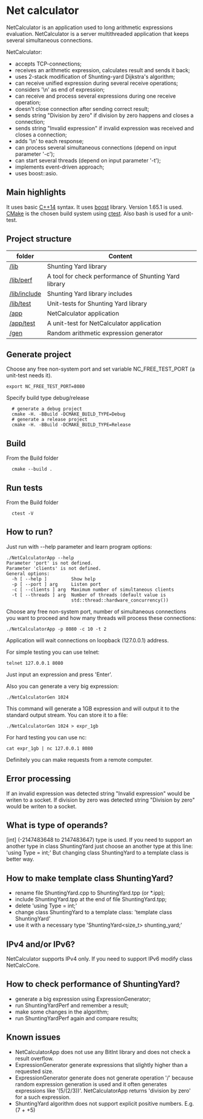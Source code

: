 # Net calculator
NetCalculator is an application used to long arithmetic expressions evaluation.
NetCalculator is a server multithreaded application that keeps several simultaneous connections.

NetCalculator:
 - accepts TCP-connections;
 - receives an arithmetic expression, calculates result and sends it back;
 - uses 2-stack modification of Shunting-yard Dijkstra's algorithm;
 - can receive unified expression during several receive operations;
 - considers '\n' as end of expression;
 - can receive and process several expressions during one receive operation;
 - doesn't close connection after sending correct result;
 - sends string "Division by zero" if division by zero happens and closes a connection;
 - sends string "Invalid expression" if invalid expression was received and closes a connection;
 - adds '\n' to each response; 
 - can process several simultaneous connections (depend on input parameter '-c');
 - can start several threads (depend on input parameter '-t');
 - implements event-driven approach;
 - uses boost::asio.

## Main highlights
It uses basic [C++14](https://isocpp.org/wiki/faq/cpp14-language) syntax.
It uses [boost](https://www.boost.org/) library. Version 1.65.1 is used.
[CMake](https://cmake.org/) is the chosen build system using [ctest](https://cmake.org/Wiki/CMake/Testing_With_CTest).
Also bash is used for a unit-test.

##  Project structure
| folder       | Content              |
| ------------ | -------------------- |
| [/lib](/lib) | Shunting Yard library |
| [/lib/perf](/lib/perf) | A tool for check performance of Shunting Yard library |
| [/lib/include](/lib/include) | Shunting Yard library includes |
| [/lib/test](/lib/test) | Unit-tests for Shunting Yard library |
| [/app](/app) | NetCalculator application |
| [/app/test](/app/test) | A unit-test for NetCalculator application |
| [/gen](/gen) | Random arithmetic expression generator |

## Generate project
Choose any free non-system port and set variable NC_FREE_TEST_PORT (a unit-test needs it).
```shell
export NC_FREE_TEST_PORT=8080
```

Specify build type debug/release
```shell
  # generate a debug project
  cmake -H. -BBuild -DCMAKE_BUILD_TYPE=Debug
  # generate a release project
  cmake -H. -BBuild -DCMAKE_BUILD_TYPE=Release
```

## Build
From the Build folder

```shell
  cmake --build .
```

## Run tests
From the Build folder

```shell
  ctest -V
```

## How to run?

Just run with --help parameter and learn program options:
```shell
./NetCalculatorApp --help
Parameter 'port' is not defined.
Parameter 'clients' is not defined.
General options:
  -h [ --help ]         Show help
  -p [ --port ] arg     Listen port
  -c [ --clients ] arg  Maximum number of simultaneous clients
  -t [ --threads ] arg  Number of threads (default value is
                        std::thread::hardware_concurrency())
```

Choose any free non-system port, number of simultaneous connections you want to proceed and how many threads will process these connections:
```shell
./NetCalculatorApp -p 8080 -c 10 -t 2
```
Application will wait connections on loopback (127.0.0.1) address.

For simple testing you can use telnet:
```shell
telnet 127.0.0.1 8080
```
Just input an expression and press 'Enter'.

Also you can generate a very big expression:
```shell
./NetCalculatorGen 1024
```
This command will generate a 1GB expression and will output it to the standard output stream.
You can store it to a file:
```shell
./NetCalculatorGen 1024 > expr_1gb
```

For hard testing you can use nc:
```shell
cat expr_1gb | nc 127.0.0.1 8080
```
Definitely you can make requests from a remote computer.

## Error processing

If an invalid expression was detected string "Invalid expression" would be writen to a socket.
If division by zero was detected string "Division by zero" would be writen to a socket.

## What is type of operands?

[int] (-2147483648 to 2147483647) type is used.
If you need to support an another type in class ShuntingYard just choose an another type at this line:
'using Type = int;'
But changing class ShuntingYard to a template class is better way.

## How to make template class ShuntingYard?

- rename file ShuntingYard.cpp to ShuntingYard.tpp (or *.ipp);
- include ShuntingYard.tpp at the end of file ShuntingYard.tpp;
- delete 'using Type = int;'
- change class ShuntingYard to a template class: 'template <class Type> class ShuntingYard'
- use it with a necessary type 'ShuntingYard<size_t> shunting_yard;'

## IPv4 and/or IPv6?

NetCalculator supports IPv4 only.
If you need to support IPv6 modify class NetCalcCore.

## How to check performance of ShuntingYard?

- generate a big expression using ExpressionGenerator;
- run ShuntingYardPerf and remember a result;
- make some changes in the algorithm;
- run ShuntingYardPerf again and compare results;

## Known issues

- NetCalculatorApp does not use any BitInt library and does not check a result overflow.
- ExpressionGenerator generate expressions that slightly higher than a requested size.
- ExpressionGenerator generate does not generate operation '/' because random expression generation is used and it often generates expressions like '(5/(2/3))'. NetCalculatorApp returns 'division by zero' for a such expression.
- ShuntingYard algorithm does not support explicit positive numbers. E.g. (7 + +5)
